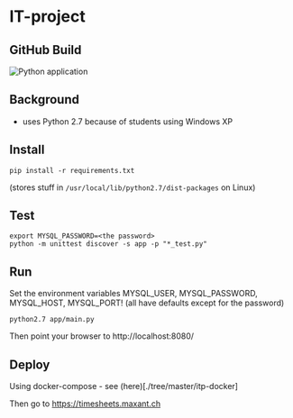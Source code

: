 # IT-project

## GitHub Build

![Python application](https://github.com/Max-Kaye/IT-project/workflows/Python%20application/badge.svg)

## Background

- uses Python 2.7 because of students using Windows XP

## Install

    pip install -r requirements.txt

(stores stuff in `/usr/local/lib/python2.7/dist-packages` on Linux)

## Test

    export MYSQL_PASSWORD=<the password>
    python -m unittest discover -s app -p "*_test.py"

## Run

Set the environment variables MYSQL_USER, MYSQL_PASSWORD, MYSQL_HOST, MYSQL_PORT!
(all have defaults except for the password)

    python2.7 app/main.py

Then point your browser to http://localhost:8080/

## Deploy

Using docker-compose - see (here)[./tree/master/itp-docker]

Then go to https://timesheets.maxant.ch
